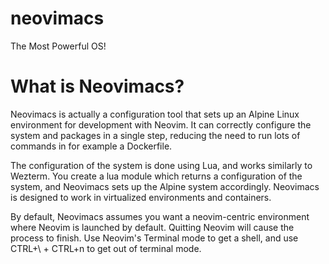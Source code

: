 # neovimacs
The Most Powerful OS!

# What is Neovimacs?
Neovimacs is actually a configuration tool that sets up an Alpine Linux environment
for development with Neovim. It can correctly configure the system and packages
in a single step, reducing the need to run lots of commands in for example a Dockerfile.

The configuration of the system is done using Lua, and works similarly to Wezterm.
You create a lua module which returns a configuration of the system, and Neovimacs
sets up the Alpine system accordingly. Neovimacs is designed to work in virtualized
environments and containers.

By default, Neovimacs assumes you want a neovim-centric environment where Neovim
is launched by default. Quitting Neovim will cause the process to finish. Use Neovim's
Terminal mode to get a shell, and use CTRL+\ + CTRL+n to get out of terminal mode.
